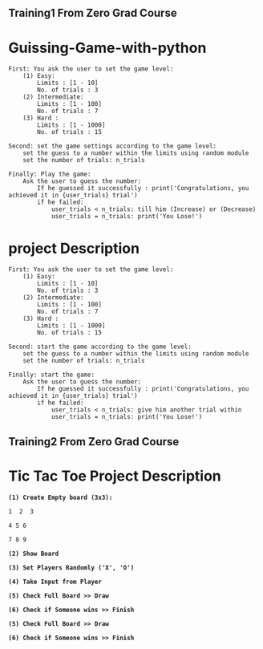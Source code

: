 ## Training1 From Zero Grad Course

# Guissing-Game-with-python


    First: You ask the user to set the game level:
        (1) Easy:
            Limits : [1 - 10]
            No. of trials : 3
        (2) Intermediate:
            Limits : [1 - 100]
            No. of trials : 7
        (3) Hard :
            Limits : [1 - 1000]
            No. of trials : 15

    Second: set the game settings according to the game level:
        set the guess to a number within the limits using random module
        set the number of trials: n_trials

    Finally: Play the game:
        Ask the user to guess the number:
            If he guessed it successfully : print('Congratulations, you achieved it in {user_trials} trial') 
            if he failed:
                user_trials < n_trials: till him (Increase) or (Decrease)
                user_trials = n_trials: print('You Lose!')

# project  Description

    First: You ask the user to set the game level:
        (1) Easy:
            Limits : [1 - 10]
            No. of trials : 3
        (2) Intermediate:
            Limits : [1 - 100]
            No. of trials : 7
        (3) Hard :
            Limits : [1 - 1000]
            No. of trials : 15

    Second: start the game according to the game level:
        set the guess to a number within the limits using random module
        set the number of trials: n_trials

    Finally: start the game:
        Ask the user to guess the number:
            If he guessed it successfully : print('Congratulations, you achieved it in {user_trials} trial') 
            if he failed:
                user_trials < n_trials: give him another trial within
                user_trials = n_trials: print('You Lose!')

## Training2 From Zero Grad Course
# Tic Tac Toe Project Description

 **`(1) Create Empty board (3x3):`**

  `1  2  3`

  `4 5 6`

  `7 8 9`

 **`(2) Show Board`**

 **`(3) Set Players Randomly ('X', 'O')`**

 **`(4) Take Input from Player`**

 **`(5) Check Full Board >> Draw`**

 **`(6) Check if Someone wins >> Finish`**

**`(5) Check Full Board >> Draw`**

**`(6) Check if Someone wins >> Finish`**
